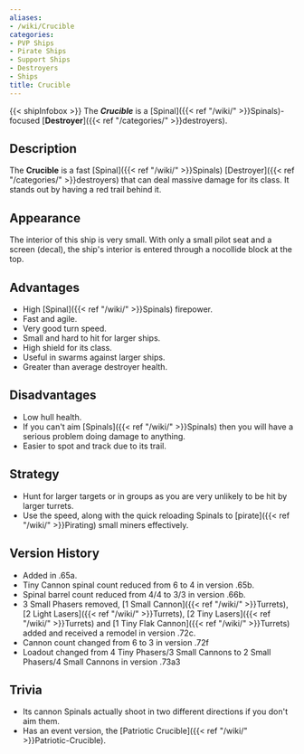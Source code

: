 ```yaml
---
aliases:
- /wiki/Crucible
categories:
- PVP Ships
- Pirate Ships
- Support Ships
- Destroyers
- Ships
title: Crucible
---
```


{{< shipInfobox >}} The **_Crucible_** is a [Spinal]({{< ref "/wiki/" >}}Spinals)-focused [**Destroyer**]({{< ref "/categories/" >}}destroyers). 

## Description

The **Crucible** is a fast [Spinal]({{< ref "/wiki/" >}}Spinals) [Destroyer]({{< ref "/categories/" >}}destroyers) that can deal massive damage for its class. It stands out by having a red trail behind it.

## Appearance

The interior of this ship is very small. With only a small pilot seat and a screen (decal), the ship's interior is entered through a nocollide block at the top.

## Advantages

- High [Spinal]({{< ref "/wiki/" >}}Spinals) firepower.
- Fast and agile.
- Very good turn speed.
- Small and hard to hit for larger ships.
- High shield for its class.
- Useful in swarms against larger ships.
- Greater than average destroyer health.

## Disadvantages

- Low hull health.
- If you can't aim [Spinals]({{< ref "/wiki/" >}}Spinals) then you will have a serious problem doing damage to anything.
- Easier to spot and track due to its trail.

## Strategy

- Hunt for larger targets or in groups as you are very unlikely to be hit by larger turrets.
- Use the speed, along with the quick reloading Spinals to [pirate]({{< ref "/wiki/" >}}Pirating) small miners effectively.

## Version History 

- Added in .65a.
- Tiny Cannon spinal count reduced from 6 to 4 in version .65b.
- Spinal barrel count reduced from 4/4 to 3/3 in version .66b.
- 3 Small Phasers removed, [1 Small Cannon]({{< ref "/wiki/" >}}Turrets), [2 Light Lasers]({{< ref "/wiki/" >}}Turrets), [2 Tiny Lasers]({{< ref "/wiki/" >}}Turrets) and [1 Tiny Flak Cannon]({{< ref "/wiki/" >}}Turrets) added and received a remodel in version .72c.
- Cannon count changed from 6 to 3 in version .72f
- Loadout changed from 4 Tiny Phasers/3 Small Cannons to 2 Small Phasers/4 Small Cannons in version .73a3

## Trivia

- Its cannon Spinals actually shoot in two different directions if you don't aim them.
- Has an event version, the [Patriotic Crucible]({{< ref "/wiki/" >}}Patriotic-Crucible).